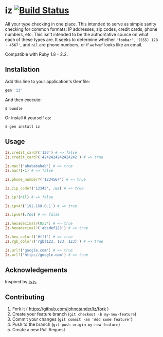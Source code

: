# iz [![Build Status](https://travis-ci.org/johnotander/iz.svg?master)](https://travis-ci.org/johnotander/iz)

All your type checking in one place. This intended to serve as simple sanity checking for
common formats: IP addresses, zip codes, credit cards, phone numbers, etc. This isn't
intended to be the authoritative source on what each of these types are. It seeks to determine
whether `'foobar'`, `'(555) 123 - 4567'`, and `nil` are phone numbers, or if `wefwef` looks
like an email.

Compatible with Ruby 1.8 - 2.2.

## Installation

Add this line to your application's Gemfile:

```ruby
gem 'iz'
```

And then execute:

    $ bundle

Or install it yourself as:

    $ gem install iz

## Usage

```ruby
Iz.credit_card?('123') # => false
Iz.credit_card?('4242424242424242') # => true

Iz.mac?('ababababab') # => true
Iz.mac?(-1) # => false

Iz.phone_number?('1234567') # => true

Iz.zip_code?('12345', :us) # => true

Iz.ip?(nil) # => false

Iz.ipv4?('192.168.0.1') # => true

Iz.ipv6?(:foo) # => false

Iz.hexadecimal?(0x34) # => true
Iz.hexadecimal?('abcdef123') # => true

Iz.hex_color?('#fff') # => true
Iz.rgb_color?('rgb(123, 123, 123)') # => true

Iz.url?('google.com') # => true
Iz.url?('http://google.com') # => true
```

## Acknowledgements

Inspired by [is.js](https://github.com/arasatasaygin/is.js).

## Contributing

1. Fork it ( https://github.com/johnotander/iz/fork )
2. Create your feature branch (`git checkout -b my-new-feature`)
3. Commit your changes (`git commit -am 'Add some feature'`)
4. Push to the branch (`git push origin my-new-feature`)
5. Create a new Pull Request
